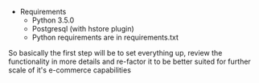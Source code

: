 * Requirements
   * Python 3.5.0
   * Postgresql (with hstore plugin)
   * Python requirements are in requirements.txt 


So basically the first step will be to set everything up, review the functionality in more details and re-factor it to be better suited for further scale of it's e-commerce capabilities